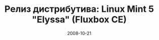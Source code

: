 ---
layout: post
title: "Релиз дистрибутива: Linux Mint 5 \"Elyssa\" (Fluxbox CE)"
date: 2008-10-21   
---